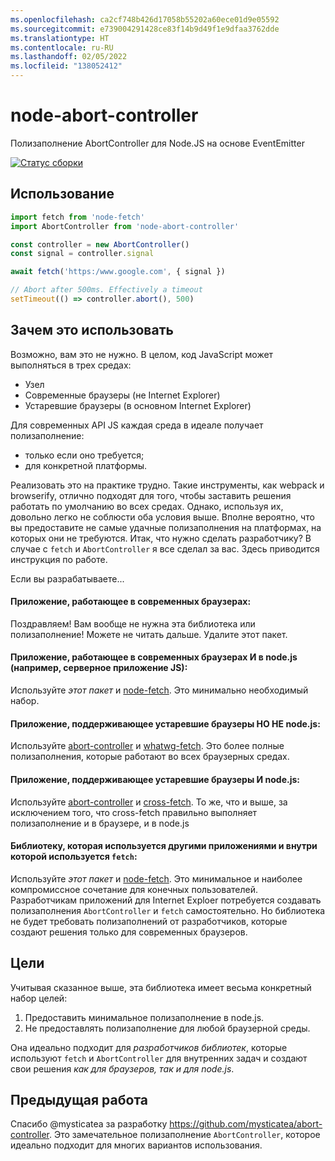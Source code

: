 ```yaml
---
ms.openlocfilehash: ca2cf748b426d17058b55202a60ece01d9e05592
ms.sourcegitcommit: e739004291428ce83f14b9d49f1e9dfaa3762dde
ms.translationtype: HT
ms.contentlocale: ru-RU
ms.lasthandoff: 02/05/2022
ms.locfileid: "138052412"
---
```

# <a name="node-abort-controller"></a>node-abort-controller

Полизаполнение AbortController для Node.JS на основе EventEmitter

[![Статус сборки](https://dev.azure.com/stfaul/node-abort-controller/_apis/build/status/southpolesteve.node-abort-controller?branchName=master)](https://dev.azure.com/stfaul/node-abort-controller/_build/latest?definitionId=3&branchName=master)

## <a name="usage"></a>Использование

```js
import fetch from 'node-fetch'
import AbortController from 'node-abort-controller'

const controller = new AbortController()
const signal = controller.signal

await fetch('https:/www.google.com', { signal })

// Abort after 500ms. Effectively a timeout
setTimeout(() => controller.abort(), 500)
```

## <a name="why-would-i-use-this"></a>Зачем это использовать

Возможно, вам это не нужно. В целом, код JavaScript может выполняться в трех средах:

- Узел
- Современные браузеры (не Internet Explorer)
- Устаревшие браузеры (в основном Internet Explorer)

Для современных API JS каждая среда в идеале получает полизаполнение:

- только если оно требуется;
- для конкретной платформы.

Реализовать это на практике трудно. Такие инструменты, как webpack и browserify, отлично подходят для того, чтобы заставить решения работать по умолчанию во всех средах. Однако, используя их, довольно легко не соблюсти оба условия выше. Вполне вероятно, что вы предоставите не самые удачные полизаполнения на платформах, на которых они не требуются. Итак, что нужно сделать разработчику? В случае с `fetch` и `AbortController` я все сделал за вас. Здесь приводится инструкция по работе.

Если вы разрабатываете...

#### <a name="application-running-in-modern-browsers"></a>Приложение, работающее в современных браузерах:

Поздравляем! Вам вообще не нужна эта библиотека или полизаполнение! Можете не читать дальше. Удалите этот пакет.

#### <a name="application-running-in-modern-browsers-and-node-such-as-a-server-side-rendered-js-app"></a>Приложение, работающее в современных браузерах И в node.js (например, серверное приложение JS):

Используйте _этот пакет_ и [node-fetch](https://www.npmjs.com/package/node-fetch). Это минимально необходимый набор.

#### <a name="application-supporting-legacy-browsers-and-not-node"></a>Приложение, поддерживающее устаревшие браузеры НО НЕ node.js:

Используйте [abort-controller](https://www.npmjs.com/package/abort-controller) и [whatwg-fetch](https://www.npmjs.com/package/whatwg-fetch). Это более полные полизаполнения, которые работают во всех браузерных средах.

#### <a name="application-supporting-legacy-browsers-and-node"></a>Приложение, поддерживающее устаревшие браузеры И node.js:

Используйте [abort-controller](https://www.npmjs.com/package/abort-controller) и [cross-fetch](https://www.npmjs.com/package/cross-fetch). То же, что и выше, за исключением того, что cross-fetch правильно выполняет полизаполнение и в браузере, и в node.js

#### <a name="library-being-consumed-by-other-applications-and-using-fetch-internally"></a>Библиотеку, которая используется другими приложениями и внутри которой используется `fetch`:

Используйте _этот пакет_ и [node-fetch](https://www.npmjs.com/package/node-fetch). Это минимальное и наиболее компромиссное сочетание для конечных пользователей. Разработчикам приложений для Internet Exploer потребуется создавать полизаполнения `AbortController` и `fetch` самостоятельно. Но библиотека не будет требовать полизаполнений от разработчиков, которые создают решения только для современных браузеров.

## <a name="goals"></a>Цели

Учитывая сказанное выше, эта библиотека имеет весьма конкретный набор целей:

1. Предоставить минимальное полизаполнение в node.js.
2. Не предоставлять полизаполнение для любой браузерной среды.

Она идеально подходит для _разработчиков библиотек_, которые используют `fetch` и `AbortController` для внутренних задач и создают свои решения _как для браузеров, так и для node.js_.

## <a name="prior-art"></a>Предыдущая работа

Спасибо @mysticatea за разработку https://github.com/mysticatea/abort-controller. Это замечательное полизаполнение `AbortController`, которое идеально подходит для многих вариантов использования.
